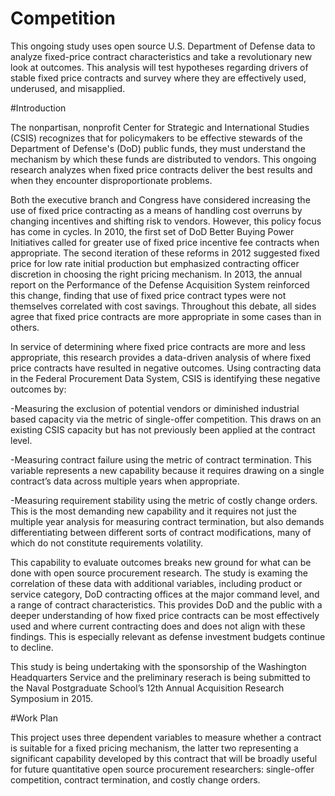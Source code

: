 # Competition
This ongoing study uses open source U.S. Department of Defense data to analyze fixed-price contract characteristics and take a revolutionary new look at outcomes. This analysis will test hypotheses regarding drivers of stable fixed price contracts and survey where they are effectively used, underused, and misapplied.

#Introduction

The nonpartisan, nonprofit Center for Strategic and International Studies (CSIS) recognizes that for policymakers to be effective stewards of the Department of Defense's (DoD) public funds, they must understand the mechanism by which these funds are distributed to vendors. This ongoing research analyzes when fixed price contracts deliver the best results and when they encounter disproportionate problems.

Both the executive branch and Congress have considered increasing the use of fixed price contracting as a means of handling cost overruns by changing incentives and shifting risk to vendors. However, this policy focus has come in cycles. In 2010, the first set of DoD Better Buying Power Initiatives called for greater use of fixed price incentive fee contracts when appropriate. The second iteration of these reforms in 2012 suggested fixed price for low rate initial production but emphasized contracting officer discretion in choosing the right pricing mechanism. In 2013, the annual report on the Performance of the Defense Acquisition System reinforced this change, finding that use of fixed price contract types were not themselves correlated with cost savings. Throughout this debate, all sides agree that fixed price contracts are more appropriate in some cases than in others.

In service of determining where fixed price contracts are more and less appropriate, this research provides a data-driven analysis of where fixed price contracts have resulted in negative outcomes. Using contracting data in the Federal Procurement Data System, CSIS is identifying these negative outcomes by:

  -Measuring the exclusion of potential vendors or diminished industrial based capacity via the metric of single-offer           competition. This draws on an existing CSIS capacity but has not previously been applied at the contract level.

  -Measuring contract failure using the metric of contract termination. This variable represents a new capability because it      requires drawing on a single contract’s data across multiple years when appropriate.

  -Measuring requirement stability using the metric of costly change orders. This is the most demanding new capability and it     requires not just the multiple year analysis for measuring contract termination, but also demands differentiating between     different sorts of contract modifications, many of which do not constitute requirements volatility.

This capability to evaluate outcomes breaks new ground for what can be done with open source procurement research. The study is examing the correlation of these data with additional variables, including product or service category, DoD contracting offices at the major command level, and a range of contract characteristics. This provides DoD and the public with a deeper understanding of how fixed price contracts can be most effectively used and where current contracting does and does not align with these findings. This is especially relevant as defense investment budgets continue to decline.

This study is being undertaking with the sponsorship of the Washington Headquarters Service and the preliminary reserach is being submitted to the Naval Postgraduate School’s 12th Annual Acquisition Research Symposium in 2015.

#Work Plan

This project uses three dependent variables to measure whether a contract is suitable for a fixed pricing mechanism, the latter two representing a significant capability developed by this contract that will be broadly useful for future quantitative open source procurement researchers: single-offer competition, contract termination, and costly change orders.

